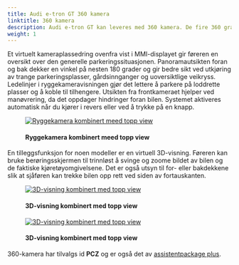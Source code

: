 ```yaml
---
title: Audi e-tron GT 360 kamera
linktitle: 360 kamera
description: Audi e-tron GT kan leveres med 360 kamera. De fire 360 graders kameraene på Audi e-tron GT skanner umiddelbar nærhet og viser hindringer innenfor. Sjåfører kan velge mellom ulike visninger som forenkler parkering og manøvrering.
weight: 1
---
```

<!-- markdownlint-disable MD033 -->
Et virtuelt kameraplassedring ovenfra vist i MMI-displayet gir føreren en oversikt over den generelle parkeringssituasjonen. Panoramautsikten foran og bak dekker en vinkel på nesten 180 grader og gir bedre sikt ved utkjøring av trange parkeringsplasser, gårdsinnganger og uoversiktlige veikryss. Ledelinjer i ryggekameravisningen gjør det lettere å parkere på loddrette plasser og å koble til tilhengere. Utsikten fra frontkameraet hjelper ved manøvrering, da det oppdager hindringer foran bilen. Systemet aktiveres automatisk når du kjører i revers eller ved å trykke på en knapp.

<figure>
    <a href="https://media.electrichasgoneaudi.net/multimedia/models/e-tron-gt/technology/drivingassistance/360camera/camerarear.jpg">
        <img src="https://media.electrichasgoneaudi.net/multimedia/models/e-tron-gt/technology/drivingassistance/360camera/camerarears.jpg"
        class="img-fluid" alt="Ryggekamera kombinert meed topp view" title="Ryggekamera kombinert meed topp view">
    </a>
    <figcaption><h4>Ryggekamera kombinert meed topp view</h4></figcaption>
</figure>

En tilleggsfunksjon for noen modeller er en virtuell 3D-visning. Føreren kan bruke berøringsskjermen til trinnløst å svinge og zoome bildet av bilen og de faktiske kjøretøyomgivelsene. Det er også utsyn til for- eller bakdekkene slik at sjåføren kan trekke bilen opp rett ved siden av fortauskanten.

<figure>
    <a href="https://media.electrichasgoneaudi.net/multimedia/models/e-tron-gt/technology/drivingassistance/360camera/camera3d.jpg">
        <img src="https://media.electrichasgoneaudi.net/multimedia/models/e-tron-gt/technology/drivingassistance/360camera/camera3ds.jpg"
        class="img-fluid" alt="3D-visning kombinert med topp view" title="3D-visning kombinert med topp view">
    </a>
    <figcaption><h4>3D-visning kombinert med topp view</h4></figcaption>
</figure>

<figure>
    <a href="https://media.electrichasgoneaudi.net/multimedia/models/e-tron-gt/technology/drivingassistance/360camera/camera3d_2.jpg">
        <img src="https://media.electrichasgoneaudi.net/multimedia/models/e-tron-gt/technology/drivingassistance/360camera/camera3d_2s.jpg"
        class="img-fluid" alt="3D-visning kombinert med topp view" title="3D-visning kombinert med topp view">
    </a>
    <figcaption><h4>3D-visning kombinert med topp view</h4></figcaption>
</figure>

360-kamera har tilvalgs id **PCZ** og er også det av [assistentpackage plus](../../../optionguide/list/#driver-asssist-systems).
